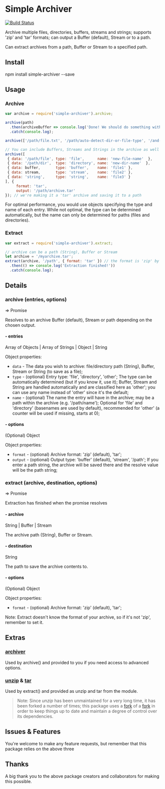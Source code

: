 
# Simple Archiver

[![Build Status](https://travis-ci.org/kesarion/simple-archiver.svg?branch=master)](https://travis-ci.org/kesarion/simple-archiver)

Archive multiple files, directories, buffers, streams and strings; supports 'zip' and 'tar' formats; can output a Buffer (default), Stream or to a path.

Can extract archives from a path, Buffer or Stream to a specified path.

## Install

npm install simple-archiver --save

## Usage

### Archive

```js
var archive = require('simple-archiver').archive;

archive(path)
  .then(archiveBuffer => console.log('Done! We should do something with the buffer.'))
  .catch(console.log);

archive(['/path/file.txt', '/path/auto-detect-dir-or-file-type', '/and-so-on']); // .then(...).catch(...);

// You can include Buffers, Streams and Strings in the archive as well (giving them a name)
archive([
 { data: '/path/file', type: 'file',      name: 'new-file-name'  },
 { data: '/path/dir',  type: 'directory', name: 'new-dir-name'  },
 { data: buffer,       type: 'buffer',    name: 'file1' },
 { data: stream,       type: 'stream',    name: 'file2' },
 { data: 'string',     type: 'string',    name: 'file3' }
], {
     format: 'tar',
     output: '/path/archive.tar'
}); // we're making it a 'tar' archive and saving it to a path
```
For optimal performance, you would use objects specifying the type and name of each entry. While not optimal, the type can be determined automatically, but the name can only be determined for paths (files and directories).

### Extract

```js
var extract = require('simple-archiver').extract;

// archive can be a path (String), Buffer or Stream
let archive = '/myarchive.tar';
extract(archive, '/path', { format: 'tar' }) // the format is 'zip' by default, so you have to specify it for 'tar'
  .then(() => console.log('Extraction finished!'))
  .catch(console.log);
```

## Details

### archive (entries, options)
=> Promise

Resolves to an archive Buffer (default), Stream or path depending on the chosen output.

#### - entries
Array of Objects | Array of Strings | Object | String

Object properties:
- `data` - The data you wish to archive: file/directory path (String), Buffer, Stream or String (to save as a file);
- `type` - (optional) Entry type: 'file', 'directory', 'other'; The type can be automatically determined (but if you know it, use it); Buffer, Stream and String are handled automatically and are classified here as 'other'; you can use any name instead of 'other' since it's the default;
- `name` - (optional) The name the entry will have in the archive; may be a path within the archive (e.g. '/path/name'); Optional for 'file' and 'directory' (basenames are used by default), recommended for 'other' (a counter will be used if missing, starts at 0);

#### - options
(Optional) Object

Object properties:

- `format` - (optional) Archive format: 'zip' (default), 'tar';
- `output` - (optional) Output type: 'buffer' (default), 'stream', '/path'; If you enter a path string, the archive will be saved there and the resolve value will be the path string;

### extract (archive, destination, options)
=> Promise

Extraction has finished when the promise resolves

#### - archive
String | Buffer | Stream

The archive path (String), Buffer or Stream.

#### - destination
String

The path to save the archive contents to.

#### - options
(Optional) Object

Object properties:

- `format` - (optional) Archive format: 'zip' (default), 'tar';

Note: Extract doesn't know the format of your archive, so if it's not 'zip', remember to set it.

## Extras

### [archiver](https://github.com/archiverjs/node-archiver)
Used by archive() and provided to you if you need access to advanced options.

### [unzip](https://github.com/EvanOxfeld/node-unzip) & [tar](https://github.com/npm/node-tar)
Used by extract() and provided as unzip and tar from the module.
> Note: Since *unzip* has been unmaintained for a very long time, it has been forked a number of times; this package uses a [fork](https://github.com/kesarion/node-unzipper) of a [fork](https://github.com/ZJONSSON/node-unzipper) in order to keep things up to date and maintain a degree of control over its dependencies.

## Issues & Features
You're welcome to make any feature requests, but remember that this package relies on the above three 

## Thanks
A big thank you to the above package creators and collaborators for making this possible.
